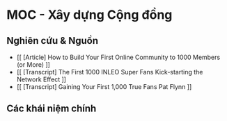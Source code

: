 # MOC - Xây dựng Cộng đồng

## Nghiên cứu & Nguồn

- [[ [Article] How to Build Your First Online Community to 1000 Members (or More) ]]
- [[ [Transcript] The First 1000 INLEO Super Fans Kick-starting the Network Effect ]]
- [[ [Transcript] Gaining Your First 1,000 True Fans Pat Flynn ]]

## Các khái niệm chính




